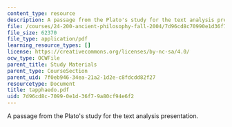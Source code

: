 ```yaml
---
content_type: resource
description: A passage from the Plato's study for the text analysis presentation.
file: /courses/24-200-ancient-philosophy-fall-2004/7d96cd8c70990e1d36f79a80cf94e6f2_tapphaedo.pdf
file_size: 62370
file_type: application/pdf
learning_resource_types: []
license: https://creativecommons.org/licenses/by-nc-sa/4.0/
ocw_type: OCWFile
parent_title: Study Materials
parent_type: CourseSection
parent_uid: 7f0eb946-34ea-21a2-1d2e-c8fdcdd82f27
resourcetype: Document
title: tapphaedo.pdf
uid: 7d96cd8c-7099-0e1d-36f7-9a80cf94e6f2
---
```

A passage from the Plato's study for the text analysis presentation.